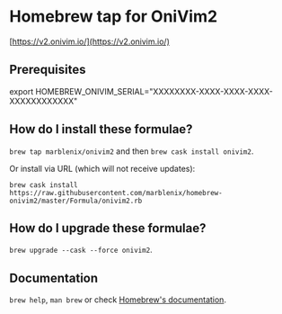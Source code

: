 # Homebrew tap for OniVim2
[https://v2.onivim.io/](https://v2.onivim.io/)

## Prerequisites
export HOMEBREW_ONIVIM_SERIAL="XXXXXXXX-XXXX-XXXX-XXXX-XXXXXXXXXXXX"

## How do I install these formulae?
`brew tap marblenix/onivim2` and then `brew cask install onivim2`.

Or install via URL (which will not receive updates):

```
brew cask install https://raw.githubusercontent.com/marblenix/homebrew-onivim2/master/Formula/onivim2.rb
```

## How do I upgrade these formulae?
`brew upgrade --cask --force onivim2`.

## Documentation
`brew help`, `man brew` or check [Homebrew's documentation](https://docs.brew.sh).
